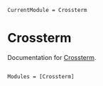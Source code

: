 ```@meta
CurrentModule = Crossterm
```

# Crossterm

Documentation for [Crossterm](https://github.com/kdheepak/Crossterm.jl).

```@index
```

```@autodocs
Modules = [Crossterm]
```

